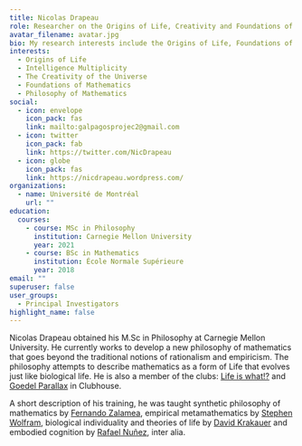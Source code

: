 ```yaml
---
title: Nicolas Drapeau
role: Researcher on the Origins of Life, Creativity and Foundations of Mathematics
avatar_filename: avatar.jpg
bio: My research interests include the Origins of Life, Foundations of Mathematics and the Nature of Intelligence and Creativity.
interests:
  - Origins of Life
  - Intelligence Multiplicity
  - The Creativity of the Universe
  - Foundations of Mathematics
  - Philosophy of Mathematics
social:
  - icon: envelope
    icon_pack: fas
    link: mailto:galpagosprojec2@gmail.com
  - icon: twitter
    icon_pack: fab
    link: https://twitter.com/NicDrapeau
  - icon: globe
    icon_pack: fas
    link: https://nicdrapeau.wordpress.com/
organizations:
  - name: Université de Montréal
    url: ""
education:
  courses:
    - course: MSc in Philosophy
      institution: Carnegie Mellon University
      year: 2021
    - course: BSc in Mathematics
      institution: École Normale Supérieure
      year: 2018
email: ""
superuser: false
user_groups:
  - Principal Investigators
highlight_name: false
---
```

Nicolas Drapeau obtained his M.Sc in Philosophy at Carnegie Mellon University. He currently works to develop a new philosophy of mathematics that goes beyond the traditional notions of rationalism and empiricism. The philosophy attempts to describe mathematics as a form of Life that evolves just like biological life. He is also a member of the clubs: [Life is what!?](https://www.clubhouse.com/club/life-is-what) and [Goedel Parallax](https://www.clubhouse.com/club/godels-parallax) in Clubhouse.

A short description of his training, he was taught synthetic philosophy of mathematics by [Fernando Zalamea](https://unal.academia.edu/FernandoZalamea), empirical metamathematics by [Stephen Wolfram](https://www.stephenwolfram.com/), biological individuality and theories of life by [David Krakauer](https://davidckrakauer.com/) and embodied cognition by [Rafael Nuñez](https://cogsci.ucsd.edu/~nunez/web/index.html), inter alia.
